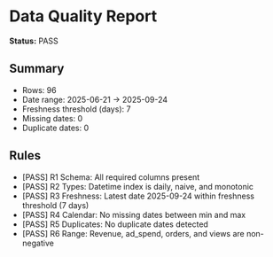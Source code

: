 # Data Quality Report
**Status:** PASS

## Summary
- Rows: 96
- Date range: 2025-06-21 -> 2025-09-24
- Freshness threshold (days): 7
- Missing dates: 0
- Duplicate dates: 0

## Rules
- [PASS] R1 Schema: All required columns present
- [PASS] R2 Types: Datetime index is daily, naive, and monotonic
- [PASS] R3 Freshness: Latest date 2025-09-24 within freshness threshold (7 days)
- [PASS] R4 Calendar: No missing dates between min and max
- [PASS] R5 Duplicates: No duplicate dates detected
- [PASS] R6 Range: Revenue, ad_spend, orders, and views are non-negative